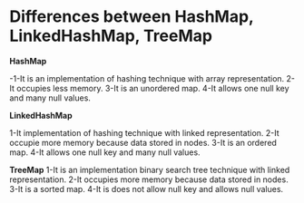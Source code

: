 # Differences between HashMap, LinkedHashMap, TreeMap

**HashMap**

-1-It is an implementation of hashing technique with array representation.
2-It occupies less memory.
3-It is an unordered map.
4-It allows one null key and many null values.

**LinkedHashMap**

1-It implementation of hashing technique with linked representation.
2-It occupie more memory because data stored in nodes.
3-It is an ordered map.
4-It allows one null key and many null values.

**TreeMap**
1-It is an implementation binary search tree technique with linked representation.
2-It occupies more memory because data stored in nodes.
3-It is a sorted map.
4-It is does not allow null key and allows null values.
